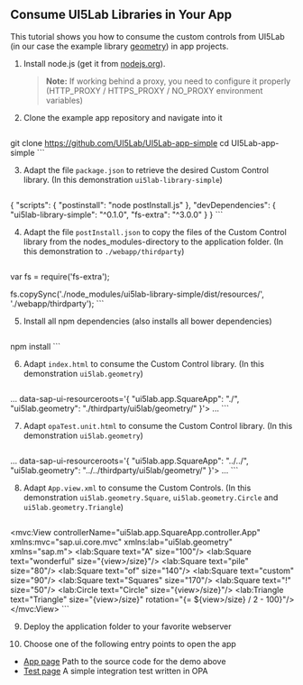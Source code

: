 ## Consume UI5Lab Libraries in Your App

This tutorial shows you how to consume the custom controls from UI5Lab (in our case the example library [geometry](https://github.com/UI5Lab/UI5Lab-library-simple)) in app projects.

1. Install node.js (get it from [nodejs.org](http://nodejs.org/)).

	> **Note:** If working behind a proxy, you need to configure it properly (HTTP_PROXY / HTTPS_PROXY / NO_PROXY environment variables)

2. Clone the example app repository and navigate into it

	```sh
git clone https://github.com/UI5Lab/UI5Lab-app-simple
cd UI5Lab-app-simple
	```

3. Adapt the file `package.json` to retrieve the desired Custom Control library.
(In this demonstration `ui5lab-library-simple`)

	``` json
{
  "scripts": {
    "postinstall": "node postInstall.js"
  },
  "devDependencies": {
    "ui5lab-library-simple": "^0.1.0",
    "fs-extra": "^3.0.0"
  }
}
	```

4. Adapt the file `postInstall.json` to copy the files of the Custom Control library from the nodes_modules-directory to the application folder.
(In this demonstration to `./webapp/thirdparty`)

	```javascript
var fs = require('fs-extra');

fs.copySync('./node_modules/ui5lab-library-simple/dist/resources/', './webapp/thirdparty');
	```

5. Install all npm dependencies (also installs all bower dependencies)

	```sh
npm install
	```

6. Adapt `index.html` to consume the Custom Control library.
(In this demonstration `ui5lab.geometry`)

	```
...
    data-sap-ui-resourceroots='{
        "ui5lab.app.SquareApp": "./",
        "ui5lab.geometry": "./thirdparty/ui5lab/geometry/"
    }'>
...
	```

7. Adapt `opaTest.unit.html` to consume the Custom Control library.
(In this demonstration `ui5lab.geometry`)
	```
...
    data-sap-ui-resourceroots='{
        "ui5lab.app.SquareApp": "../../",
        "ui5lab.geometry": "../../thirdparty/ui5lab/geometry/"
    }'>
...
	```

8. Adapt `App.view.xml` to consume the Custom Controls.
(In this demonstration `ui5lab.geometry.Square`, `ui5lab.geometry.Circle` and `ui5lab.geometry.Triangle`)

	```xml
<mvc:View
    controllerName="ui5lab.app.SquareApp.controller.App"
    xmlns:mvc="sap.ui.core.mvc"
    xmlns:lab="ui5lab.geometry"
    xmlns="sap.m">
    <App>
        <pages>
            <Page title="{i18n>title}">
                <content>
                    <Slider value="{view>/size}" min="50" max="500"/>
                    <lab:Square text="A" size="100"/>
                    <lab:Square text="wonderful" size="{view>/size}"/>
                    <lab:Square text="pile" size="80"/>
                    <lab:Square text="of" size="140"/>
                    <lab:Square text="custom" size="90"/>
                    <lab:Square text="Squares" size="170"/>
                    <lab:Square text="!" size="50"/>
                    <lab:Circle text="Circle" size="{view>/size}"/>
                    <lab:Triangle text="Triangle" size="{view>/size}" rotation="{= ${view>/size} / 2 - 100}"/>
                </content>
            </Page>
        </pages>
    </App>
</mvc:View>
	```

9. Deploy the application folder to your favorite webserver

10. Choose one of the following entry points to open the app

 * [App page](webapp/index.html) Path to the source code for the demo above
 * [Test page](webapp/test/integration/opaTests.qunit.html) A simple integration test written in OPA

